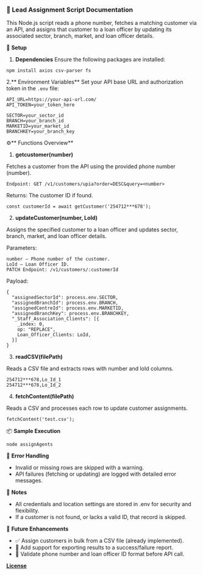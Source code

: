 ### 📄 Lead Assignment Script Documentation
This Node.js script reads a phone number, fetches a matching customer via an API, and assigns that customer to a loan officer by updating its associated sector, branch, market, and loan officer details.

🔧 **Setup**
1. **Dependencies**
Ensure the following packages are installed:
```
npm install axios csv-parser fs
```
2.** Environment Variables**
Set your API base URL and authorization token in the `.env` file:

```
API_URL=https://your-api-url.com/
API_TOKEN=your_token_here

SECTOR=your_sector_id
BRANCH=your_branch_id
MARKETID=your_market_id
BRANCHKEY=your_branch_key
```

⚙️** Functions Overview**
1. **getcustomer(number)**

Fetches a customer from the API using the provided phone number (number).

 `Endpoint: GET /v1/customers/upia?order=DESC&query=<number>`

Returns: The customer ID if found.
```
const customerId = await getCustomer('254712***678');
```

2. **updateCustomer(number, LoId)**

Assigns the specified customer to a loan officer and updates sector, branch, market, and loan officer details.

Parameters:
```
number – Phone number of the customer.
LoId – Loan Officer ID.
PATCH Endpoint: /v1/customers/:customerId
```

Payload:
```
{
  "assignedSectorId": process.env.SECTOR,
  "assignedBranchId": process.env.BRANCH,
  "assignedCentreId": process.env.MARKETID,
  "assignedBranchKey": process.env.BRANCHKEY,
  "_Staff_Association_Clients": [{
    _index: 0,
    op: "REPLACE",
    Loan_Officer_Clients: LoId,
  }]
}
```

3. **readCSV(filePath)**

Reads a CSV file and extracts rows with number and loId columns.

```
254712***678,Lo_Id_1
254712***678,Lo_Id_2
```

4. **fetchContent(filePath)**

Reads a CSV and processes each row to update customer assignments.

```
fetchContent('test.csv');
```

📦 **Sample Execution**
```
node assignAgents
```
🐛 **Error Handling**
- Invalid or missing rows are skipped with a warning.
- API failures (fetching or updating) are logged with detailed error messages.

📌 **Notes**
- All credentials and location settings are stored in .env for security and flexibility.  
- If a customer is not found, or lacks a valid ID, that record is skipped.

📁 **Future Enhancements**
- ✅ Assign customers in bulk from a CSV file (already implemented).
- 🔲 Add support for exporting results to a success/failure report.
- 🔲 Validate phone number and loan officer ID format before API call.

**[License](./LICENSE)**
